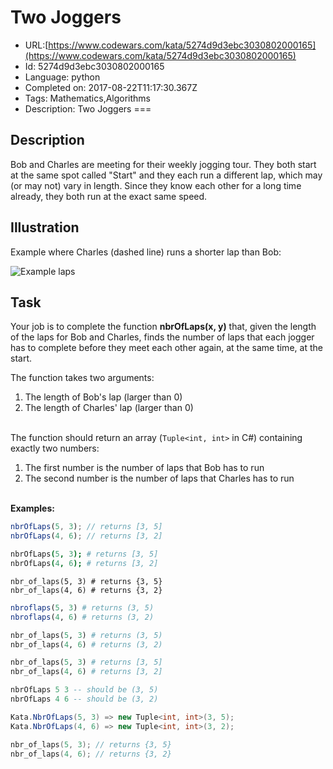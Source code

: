 # Two Joggers

 - URL:[https://www.codewars.com/kata/5274d9d3ebc3030802000165](https://www.codewars.com/kata/5274d9d3ebc3030802000165)
 - Id: 5274d9d3ebc3030802000165
 - Language: python
 - Completed on: 2017-08-22T11:17:30.367Z
 - Tags: Mathematics,Algorithms
 - Description:
Two Joggers
===

Description
---
Bob and Charles are meeting for their weekly jogging tour. They both start at the same spot called "Start" and they each run a different lap, which may (or may not) vary in length. Since they know each other for a long time already, they both run at the exact same speed.

Illustration
---
Example where Charles (dashed line) runs a shorter lap than Bob:

![Example laps](http://www.haan.lu/files/7713/8338/6140/jogging.png "Example laps")

Task
---
Your job is to complete the function **nbrOfLaps(x, y)** that, given the length of the laps for Bob and Charles, finds the number of laps that each jogger has to complete before they meet each other again, at the same time, at the start.

The function takes two arguments:

1. The length of Bob's lap (larger than 0)
2. The length of Charles' lap (larger than 0)  

<br/>The function should return an array (`Tuple<int, int>` in C#) containing exactly two numbers:

1. The first number is the number of laps that Bob has to run
2. The second number is the number of laps that Charles has to run

</br><b>Examples:</b>
```javascript
nbrOfLaps(5, 3); // returns [3, 5]
nbrOfLaps(4, 6); // returns [3, 2]
```
```coffeescript
nbrOfLaps(5, 3); # returns [3, 5]
nbrOfLaps(4, 6); # returns [3, 2]
```
```crystal
nbr_of_laps(5, 3) # returns {3, 5}
nbr_of_laps(4, 6) # returns {3, 2}
```
```julia
nbroflaps(5, 3) # returns (3, 5)
nbroflaps(4, 6) # returns (3, 2)
```
```python
nbr_of_laps(5, 3) # returns (3, 5)
nbr_of_laps(4, 6) # returns (3, 2)
```
```ruby
nbr_of_laps(5, 3) # returns [3, 5]
nbr_of_laps(4, 6) # returns [3, 2]
```
```haskell
nbrOfLaps 5 3 -- should be (3, 5)
nbrOfLaps 4 6 -- should be (3, 2)
```
```csharp
Kata.NbrOfLaps(5, 3) => new Tuple<int, int>(3, 5);
Kata.NbrOfLaps(4, 6) => new Tuple<int, int>(3, 2);
```
```c
nbr_of_laps(5, 3); // returns {3, 5}
nbr_of_laps(4, 6); // returns {3, 2}
```
